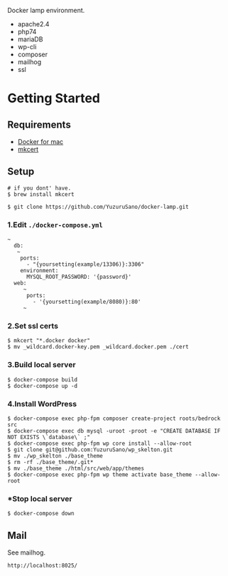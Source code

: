 Docker lamp environment.

- apache2.4
- php74
- mariaDB
- wp-cli
- composer
- mailhog
- ssl

# Getting Started

## Requirements

- [Docker for mac](https://docs.docker.com/docker-for-mac/install/)
- [mkcert](https://github.com/FiloSottile/mkcert)

## Setup

```
# if you dont' have.
$ brew install mkcert
```

```
$ git clone https://github.com/YuzuruSano/docker-lamp.git
```

### 1.Edit `./docker-compose.yml`

```
~
  db:
   ~
    ports:
      - "{yoursetting(example/13306)}:3306"
    environment:
      MYSQL_ROOT_PASSWORD: '{password}'
  web:
     ~
      ports:
        - '{yoursetting(example/8080)}:80'
     ~
```

### 2.Set ssl certs

```
$ mkcert "*.docker docker"
$ mv _wildcard.docker-key.pem _wildcard.docker.pem ./cert
```

### 3.Build local server

```
$ docker-compose build
$ docker-compose up -d
```

### 4.Install WordPress

```
$ docker-compose exec php-fpm composer create-project roots/bedrock src
$ docker-compose exec db mysql -uroot -proot -e "CREATE DATABASE IF NOT EXISTS \`database\` ;"
$ docker-compose exec php-fpm wp core install --allow-root
$ git clone git@github.com:YuzuruSano/wp_skelton.git
$ mv ./wp_skelton ./base_theme
$ rm -rf ./base_theme/.git*
$ mv ./base_theme ./html/src/web/app/themes
$ docker-compose exec php-fpm wp theme activate base_theme --allow-root
```

### \*Stop local server

```
$ docker-compose down
```

## Mail

See mailhog.

```
http://localhost:8025/
```
